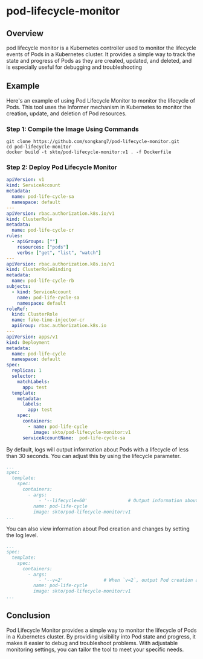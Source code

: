# pod-lifecycle-monitor


## Overview

pod lifecycle monitor is a Kubernetes controller used to monitor the lifecycle events of Pods in a Kubernetes cluster. It provides a simple way to track the state and progress of Pods as they are created, updated, and deleted, and is especially useful for debugging and troubleshooting

## Example

Here's an example of using Pod Lifecycle Monitor to monitor the lifecycle of Pods. This tool uses the Informer mechanism in Kubernetes to monitor the creation, update, and deletion of Pod resources.

### Step 1: Compile the Image Using Commands
```shell
git clone https://github.com/songkang7/pod-lifecycle-monitor.git
cd pod-lifecycle-monitor
docker build -t skto/pod-lifecycle-monitor:v1 . -f Dockerfile

```
### Step 2: Deploy Pod Lifecycle Monitor
```yaml
apiVersion: v1
kind: ServiceAccount
metadata:
  name: pod-life-cycle-sa
  namespace: default
---
apiVersion: rbac.authorization.k8s.io/v1
kind: ClusterRole
metadata:
  name: pod-life-cycle-cr
rules:
  - apiGroups: [""]
    resources: ["pods"]
    verbs: ["get", "list", "watch"]
---
apiVersion: rbac.authorization.k8s.io/v1
kind: ClusterRoleBinding
metadata:
  name: pod-life-cycle-rb
subjects:
  - kind: ServiceAccount
    name: pod-life-cycle-sa
    namespace: default
roleRef:
  kind: ClusterRole
  name: fake-time-injector-cr
  apiGroup: rbac.authorization.k8s.io
---
apiVersion: apps/v1
kind: Deployment
metadata:
  name: pod-life-cycle
  namespace: default
spec:
  replicas: 1
  selector:
    matchLabels:
      app: test
  template:
    metadata:
      labels:
        app: test
    spec:
      containers:
        - name: pod-life-cycle
          image: skto/pod-lifecycle-monitor:v1
      serviceAccountName:  pod-life-cycle-sa
```

By default, logs will output information about Pods with a lifecycle of less than 30 seconds. You can adjust this by using the lifecycle parameter.
```yaml
...
spec:
  template:
    spec: 
      containers:
        - args:
            - '--lifecycle=60'               # Output information about Pods with a lifecycle of less than 60 seconds.
          name: pod-life-cycle
          image: skto/pod-lifecycle-monitor:v1
...
```

You can also view information about Pod creation and changes by setting the log level.

```yaml
...
spec:
  template:
    spec: 
      containers:
        - args:
            - '--v=2'               # When `v=2`, output Pod creation and change times.
          name: pod-life-cycle
          image: skto/pod-lifecycle-monitor:v1
...
```

## Conclusion

Pod Lifecycle Monitor provides a simple way to monitor the lifecycle of Pods in a Kubernetes cluster. By providing visibility into Pod state and progress, it makes it easier to debug and troubleshoot problems. With adjustable monitoring settings, you can tailor the tool to meet your specific needs.